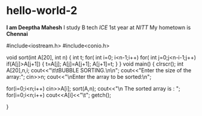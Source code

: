 # hello-world-2
**I am Deeptha Mahesh**
I study B tech *ICE* 1st year at *NITT*
My hometown is **Chennai**



#include<iostream.h>
#include<conio.h>

void sort(int A[20], int n)
{ int t;
  for( int i=0; i<n-1;i++)
  for( int j=0;j<n-i-1;j++)
  if(A[j]>A[j+1])
  { t=A[j];
    A[j]=A[j+1];
    A[j+1]=t;
  }
}
void main()
{ clrscr();
  int A[20],n,i;
  cout<<"\t\tBUBBLE SORTING.\n\n";
  cout<<"Enter the size of the array:";
  cin>>n;
  cout<<"\nEnter the array to be sorted:\n";

  for(i=0;i<n;i++)
  cin>>A[i];
  sort(A,n);
  cout<<"\n The sorted array is : ";
  for(i=0;i<n;i++)
  cout<<A[i]<<"\t";
  getch();

 }
